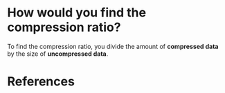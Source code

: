  # How would you find the compression ratio? 
  
 To find the compression ratio, you divide the amount of **compressed data** by the size of **uncompressed data**.
  
 # References 
  
